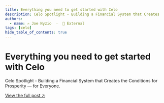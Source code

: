 ```yaml
---
title: Everything you need to get started with Celo
description: Celo Spotlight - Building a Financial System that Creates the Conditions for Prosperity — for Everyone.
authors:
  - name: ✍️ Joe Nyzio  ·  🔗 External
tags: [celo]
hide_table_of_contents: true
---
```


# Everything you need to get started with Celo

Celo Spotlight - Building a Financial System that Creates the Conditions for Prosperity — for Everyone.

[View the full post ↗️](https://medium.com/celodevelopers/celo-spotlight-build-a-financial-system-that-creates-the-conditions-for-prosperity-for-everyone-7b1830efc254)

<!--truncate-->
